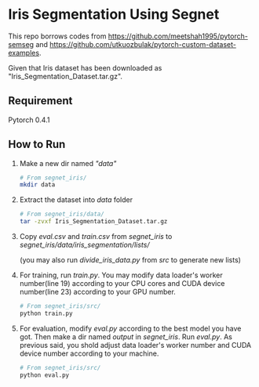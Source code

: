 # Iris Segmentation Using Segnet

This repo borrows codes from
https://github.com/meetshah1995/pytorch-semseg
and https://github.com/utkuozbulak/pytorch-custom-dataset-examples.

Given that Iris dataset has been downloaded as "Iris_Segmentation_Dataset.tar.gz".

## Requirement

   Pytorch 0.4.1

## How to Run


1. Make a new dir named _"data"_

    ```bash
    # From segnet_iris/
    mkdir data
    ```

2. Extract the dataset into _data_ folder

    ```bash
    # From segnet_iris/data/
    tar -zvxf Iris_Segmentation_Dataset.tar.gz
    ```

3. Copy _eval.csv_ and _train.csv_ from _segnet_iris_ to _segnet_iris/data/iris_segmentation/lists/_

   (you may also run _divide_iris_data.py_ from _src_ to generate new lists)

4. For training, run _train.py_. You may modify data loader's worker number(line 19) according to your CPU cores and CUDA device number(line 23) according to your GPU number.
    ```bash
    # From segnet_iris/src/
    python train.py
    ```

5. For evaluation, modify _eval.py_ according to the best model you have got. Then make a dir named _output_ in _segnet_iris_. Run _eval.py_. As previous said, you shold adjust data loader's worker number and CUDA device number according to your machine.

    ```bash
    # From segnet_iris/src/
    python eval.py
    ```